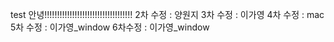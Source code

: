 
test
안녕!!!!!!!!!!!!!!!!!!!!!!!!!!!!!!!!!!!
2차 수정 : 양원지
3차 수정 : 이가영
4차 수정 : mac
5차 수정 : 이가영_window
6차수정 : 이가영_window